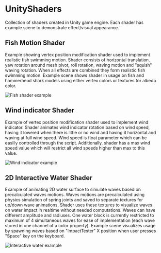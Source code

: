 # UnityShaders
Collection of shaders created in Unity game engine. Each shader has example scene to demonstrate effect/visual appearance.

## Fish Motion Shader
Example showing vertex position modification shader used to implement realistic fish swimming motion. Shader consists of horizontal translation, yaw rotation around
mesh pivot, roll rotation, waving motion and "squish" waving rotation. When all effects are combined they form realistic fish swimming motion. Example scene shows 
shader in usage on fish and hammerhead shark models using either vertex colors or textures for albedo color.

![Fish shader example](ExampleVideos/FishShaderExample.gif)

## Wind indicator Shader
Example of vertex position modification shader used to implement wind indicator. Shader animates wind indicator rotation based on wind speed, having it lowered when 
there is little or no wind and having it horizontal and waving at full wind speed. Wind speed is float parameter which can be easilly controlled through the script.
Additionally, shader has a max wind speed value which will restrict all wind speeds higher than max to this value.

![Wind indicator example](ExampleVideos/WindIndicatorExample.gif)

## 2D Interactive Water Shader
Example of animating 2D water surface to simulate waves based on precalculated waves motions. Waves motions are precalculated using physics simulation of spring joints and saved
to separate textures for up/down wave animations. Shader uses these textures to visualize waves on water impact in realtime without needed computations. Waves can have 
different amplitude and radiuses. One water block is currently restricted to maximum of 4 simultaneous waves for ease of implementation (each wave stored in one channel of
a color property). Example scene visualizes usage by spawning waves based on "ImpactTester" X position when user presses "Space" key on the keyboard.

![Interactive water example](ExampleVideos/InteractiveWaterExample.gif)
